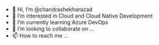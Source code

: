 - 👋 Hi, I’m @chandrashekharazad
- 👀 I’m interested in Cloud and Cloud Native Development
- 🌱 I’m currently learning Azure DevOps
- 💞️ I’m looking to collaborate on ...
- 📫 How to reach me ...

<!---
chandrashekharazad/chandrashekharazad is a ✨ special ✨ repository because its `README.md` (this file) appears on your GitHub profile.
You can click the Preview link to take a look at your changes.
--->
